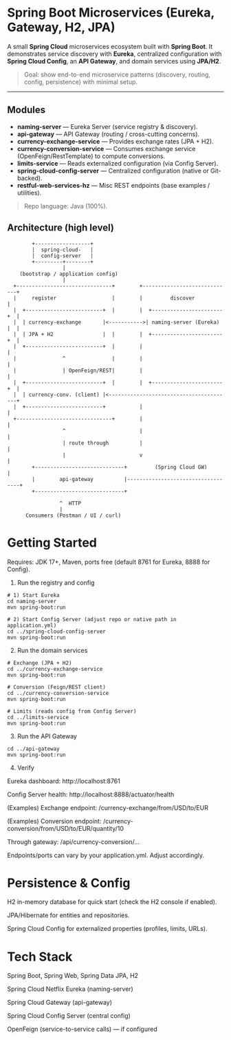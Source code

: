 # Spring Boot Microservices (Eureka, Gateway, H2, JPA)

A small **Spring Cloud** microservices ecosystem built with **Spring Boot**. It demonstrates service discovery with **Eureka**, centralized configuration with **Spring Cloud Config**, an **API Gateway**, and domain services using **JPA/H2**.

> Goal: show end-to-end microservice patterns (discovery, routing, config, persistence) with minimal setup.

---

##  Modules

- **naming-server** — Eureka Server (service registry & discovery).
- **api-gateway** — API Gateway (routing / cross-cutting concerns).
- **currency-exchange-service** — Provides exchange rates (JPA + H2).
- **currency-conversion-service** — Consumes exchange service (OpenFeign/RestTemplate) to compute conversions.
- **limits-service** — Reads externalized configuration (via Config Server).
- **spring-cloud-config-server** — Centralized configuration (native or Git-backed).
- **restful-web-services-hz** — Misc REST endpoints (base examples / utilities).

> Repo language: Java (100%).  

## Architecture (high level)

            +------------------+
            |  spring-cloud-   |
            |  config-server   |
            +---------+--------+
                      |
        (bootstrap / application config)
                      |
      +-------------------------------+        +-----------------------------+
      |     register                  |        |         discover            |
      |  +-------------------------+  |        |  +-----------------------+  |
      |  | currency-exchange       |<----------->| naming-server (Eureka) |  |
      |  | JPA + H2                |  |        |  +-----------------------+  |
      |  +-------------------------+  |        |                             |
      |               ^               |        |                             |
      |               | OpenFeign/REST|        |                             |
      |  +-------------------------+  |        |  +-----------------------+  |
      |  | currency-conv. (client) |<----------------------------------------+
      |  +-------------------------+           |                             |
      +-------------------------------+        |                             |
                      ^                        |                             |
                      | route through          |                             |
                      |                        v                             |
            +-----------------------------+         (Spring Cloud GW)        |
            |        api-gateway          |-----------------------------------+
            +-----------------------------+

                     ^  HTTP
                     |
          Consumers (Postman / UI / curl)


# Getting Started

Requires: JDK 17+, Maven, ports free (default 8761 for Eureka, 8888 for Config).

1) Run the registry and config

```
# 1) Start Eureka
cd naming-server
mvn spring-boot:run

# 2) Start Config Server (adjust repo or native path in application.yml)
cd ../spring-cloud-config-server
mvn spring-boot:run
```
2) Run the domain services
```
# Exchange (JPA + H2)
cd ../currency-exchange-service
mvn spring-boot:run

# Conversion (Feign/REST client)
cd ../currency-conversion-service
mvn spring-boot:run

# Limits (reads config from Config Server)
cd ../limits-service
mvn spring-boot:run
```
3) Run the API Gateway
```
cd ../api-gateway
mvn spring-boot:run

```
4) Verify

Eureka dashboard: http://localhost:8761

Config Server health: http://localhost:8888/actuator/health

(Examples) Exchange endpoint: /currency-exchange/from/USD/to/EUR

(Examples) Conversion endpoint: /currency-conversion/from/USD/to/EUR/quantity/10

Through gateway: /api/currency-conversion/...

Endpoints/ports can vary by your application.yml. Adjust accordingly.

# Persistence & Config

H2 in-memory database for quick start (check the H2 console if enabled).

JPA/Hibernate for entities and repositories.

Spring Cloud Config for externalized properties (profiles, limits, URLs).


# Tech Stack

Spring Boot, Spring Web, Spring Data JPA, H2

Spring Cloud Netflix Eureka (naming-server)

Spring Cloud Gateway (api-gateway)

Spring Cloud Config Server (central config)

OpenFeign (service-to-service calls) — if configured
